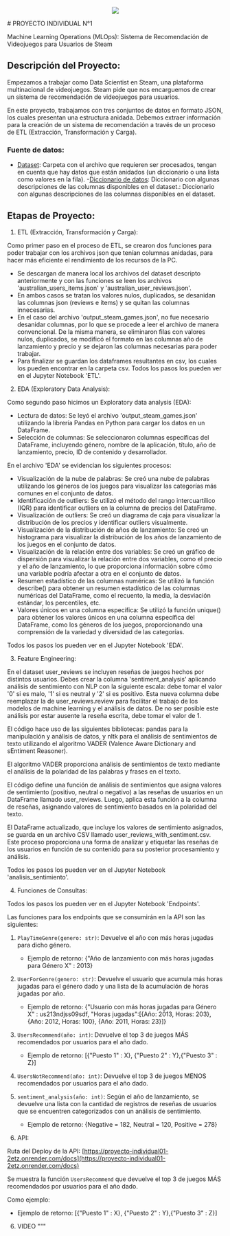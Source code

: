 <p align=center><img src=[https://d31uz8lwfmyn8g.cloudfront.net/Assets/logo-henry-white-lg.png](https://mygaming.co.za/news/wp-content/uploads/2015/08/Most-popular-and-highest-rated-games-currently-on-Steam.jpg)><p>
# PROYECTO INDIVIDUAL N°1

Machine Learning Operations (MLOps): Sistema de Recomendación de Videojuegos para Usuarios de Steam

## Descripción del Proyecto:

Empezamos a trabajar como Data Scientist en Steam, una plataforma multinacional de videojuegos. Steam pide que nos encarguemos de crear un sistema de recomendación de videojuegos para usuarios.

En este proyecto, trabajamos con tres conjuntos de datos en formato JSON, los cuales presentan una estructura anidada. Debemos extraer información para la creación de un sistema de recomendación a través de un proceso de ETL (Extracción, Transformación y Carga).

### Fuente de datos:

- [Dataset](https://drive.google.com/drive/folders/1HqBG2-sUkz_R3h1dZU5F2uAzpRn7BSpj): Carpeta con el archivo que requieren ser procesados, tengan en cuenta que hay datos que están anidados (un diccionario o una lista como valores en la fila).
-[Diccionario de datos](https://docs.google.com/spreadsheets/d/1-t9HLzLHIGXvliq56UE_gMaWBVTPfrlTf2D9uAtLGrk/edit?usp=drive_link): Diccionario con algunas descripciones de las columnas disponibles en el dataset.: Diccionario con algunas descripciones de las columnas disponibles en el dataset.

## Etapas de Proyecto:

1. ETL (Extracción, Transformación y Carga):

Como primer paso en el proceso de ETL, se crearon dos funciones para poder trabajar con los archivos json que tenían columnas anidadas, para hacer más eficiente el rendimiento de los recursos de la PC.

- Se descargan de manera local los archivos del dataset descripto anteriormente y con las funciones se leen los archivos 'australian_users_items.json' y 'australian_user_reviews.json'.
- En ambos casos se tratan los valores nulos, duplicados, se desanidan las columnas json (reviews e ítems) y se quitan las columnas innecesarias.
- En el caso del archivo 'output_steam_games.json', no fue necesario desanidar columnas, por lo que se procede a leer el archivo de manera convencional. De la misma manera, se eliminaron filas con valores nulos, duplicados, se modificó el formato en las columnas año de lanzamiento y precio y se dejaron las columnas necesarias para poder trabajar.
- Para finalizar se guardan los dataframes resultantes en csv, los cuales los pueden encontrar en la carpeta csv. Todos los pasos los pueden ver en el Jupyter Notebook 'ETL'.

2. EDA (Exploratory Data Analysis):

Como segundo paso hicimos un Exploratory data analysis (EDA):

- Lectura de datos: Se leyó el archivo 'output_steam_games.json' utilizando la librería Pandas en Python para cargar los datos en un DataFrame.
- Selección de columnas: Se seleccionaron columnas específicas del DataFrame, incluyendo género, nombre de la aplicación, título, año de lanzamiento, precio, ID de contenido y desarrollador.

En el archivo 'EDA' se evidencian los siguientes procesos:

- Visualización de la nube de palabras: Se creó una nube de palabras utilizando los géneros de los juegos para visualizar las categorías más comunes en el conjunto de datos.
- Identificación de outliers: Se utilizó el método del rango intercuartílico (IQR) para identificar outliers en la columna de precios del DataFrame.
- Visualización de outliers: Se creó un diagrama de caja para visualizar la distribución de los precios y identificar outliers visualmente.
- Visualización de la distribución de años de lanzamiento: Se creó un histograma para visualizar la distribución de los años de lanzamiento de los juegos en el conjunto de datos.
- Visualización de la relación entre dos variables: Se creó un gráfico de dispersión para visualizar la relación entre dos variables, como el precio y el año de lanzamiento, lo que proporciona información sobre cómo una variable podría afectar a otra en el conjunto de datos.
- Resumen estadístico de las columnas numéricas: Se utilizó la función describe() para obtener un resumen estadístico de las columnas numéricas del DataFrame, como el recuento, la media, la desviación estándar, los percentiles, etc.
- Valores únicos en una columna específica: Se utilizó la función unique() para obtener los valores únicos en una columna específica del DataFrame, como los géneros de los juegos, proporcionando una comprensión de la variedad y diversidad de las categorías.

Todos los pasos los pueden ver en el Jupyter Notebook 'EDA'.

3. Feature Engineering:

En el dataset user_reviews se incluyen reseñas de juegos hechos por distintos usuarios. Debes crear la columna 'sentiment_analysis' aplicando análisis de sentimiento con NLP con la siguiente escala: debe tomar el valor '0' si es malo, '1' si es neutral y '2' si es positivo. Esta nueva columna debe reemplazar la de user_reviews.review para facilitar el trabajo de los modelos de machine learning y el análisis de datos. De no ser posible este análisis por estar ausente la reseña escrita, debe tomar el valor de 1.

El código hace uso de las siguientes bibliotecas: pandas para la manipulación y análisis de datos, y nltk para el análisis de sentimientos de texto utilizando el algoritmo VADER (Valence Aware Dictionary and sEntiment Reasoner).

El algoritmo VADER proporciona análisis de sentimientos de texto mediante el análisis de la polaridad de las palabras y frases en el texto.

El código define una función de análisis de sentimientos que asigna valores de sentimiento (positivo, neutral o negativo) a las reseñas de usuarios en un DataFrame llamado user_reviews. Luego, aplica esta función a la columna de reseñas, asignando valores de sentimiento basados en la polaridad del texto.

El DataFrame actualizado, que incluye los valores de sentimiento asignados, se guarda en un archivo CSV llamado user_reviews_with_sentiment.csv. Este proceso proporciona una forma de analizar y etiquetar las reseñas de los usuarios en función de su contenido para su posterior procesamiento y análisis.

Todos los pasos los pueden ver en el Jupyter Notebook 'analisis_sentimiento'.

4. Funciones de Consultas:

Todos los pasos los pueden ver en el Jupyter Notebook 'Endpoints'.

Las funciones para los endpoints que se consumirán en la API son las siguientes:

1. `PlayTimeGenre(genero: str)`: Devuelve el año con más horas jugadas para dicho género.
   - Ejemplo de retorno: {"Año de lanzamiento con más horas jugadas para Género X" : 2013}

2. `UserForGenre(genero: str)`: Devuelve el usuario que acumula más horas jugadas para el género dado y una lista de la acumulación de horas jugadas por año.
   - Ejemplo de retorno: {"Usuario con más horas jugadas para Género X" : us213ndjss09sdf, "Horas jugadas":[{Año: 2013, Horas: 203}, {Año: 2012, Horas: 100}, {Año: 2011, Horas: 23}]}

3. `UsersRecommend(año: int)`: Devuelve el top 3 de juegos MÁS recomendados por usuarios para el año dado.
   - Ejemplo de retorno: [{"Puesto 1" : X}, {"Puesto 2" : Y},{"Puesto 3" : Z}]

4. `UsersNotRecommend(año: int)`: Devuelve el top 3 de juegos MENOS recomendados por usuarios para el año dado.
   
5. `sentiment_analysis(año: int)`: Según el año de lanzamiento, se devuelve una lista con la cantidad de registros de reseñas de usuarios que se encuentren categorizados con un análisis de sentimiento.
   - Ejemplo de retorno: {Negative = 182, Neutral = 120, Positive = 278}

5. API:

Ruta del Deploy de la API: [https://proyecto-individual01-2etz.onrender.com/docs](https://proyecto-individual01-2etz.onrender.com/docs)

Se muestra la función `UsersRecommend` que devuelve el top 3 de juegos MÁS recomendados por usuarios para el año dado. 

Como ejemplo:

- Ejemplo de retorno: [{"Puesto 1" : X}, {"Puesto 2" : Y},{"Puesto 3" : Z}]

6. VIDEO
"""
